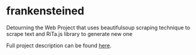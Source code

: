 # frankensteined
Detourning the Web Project that uses beautifulsoup scraping technique to scrape text and RiTa.js library to generate new one

Full project description can be found [here](http://www.itpruta.com/do-america-wonderful-again/).
